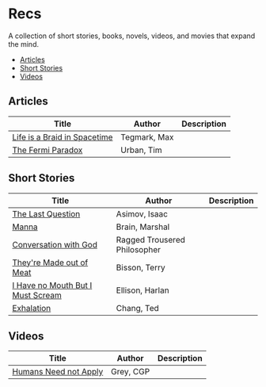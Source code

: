# Recs

A collection of short stories, books, novels, videos, and movies that expand the mind.

- [Articles](#articles)
- [Short Stories](#short-stories)
- [Videos](#videos)

## Articles
|Title|Author|Description|
|-|-|-|
|[Life is a Braid in Spacetime](http://nautil.us/issue/9/time/life-is-a-braid-in-spacetime)|Tegmark, Max||
|[The Fermi Paradox](https://waitbutwhy.com/2014/05/fermi-paradox.html)|Urban, Tim||

## Short Stories
|Title|Author|Description|
|-|-|-|
|[The Last Question](https://www.multivax.com/last_question.html)|Asimov, Isaac||
|[Manna](https://www.multivax.com/last_question.html)|Brain, Marshal||
|[Conversation with God](https://www.fullmoon.nu/articles/art.php?id=tal)| Ragged Trousered Philosopher||
|[They're Made out of Meat](https://www.mit.edu/people/dpolicar/writing/prose/text/thinkingMeat.html)|Bisson, Terry||
|[I Have no Mouth But I Must Scream](https://wjccschools.org/wp-content/uploads/sites/2/2016/01/I-Have-No-Mouth-But-I-Must-Scream-by-Harlan-Ellison.pdf)|Ellison, Harlan||
|[Exhalation](http://www.lightspeedmagazine.com/fiction/exhalation/)|Chang, Ted||

## Videos
|Title|Author|Description|
|-|-|-|
|[Humans Need not Apply](https://www.youtube.com/watch?v=7Pq-S557XQU)|Grey, CGP||
